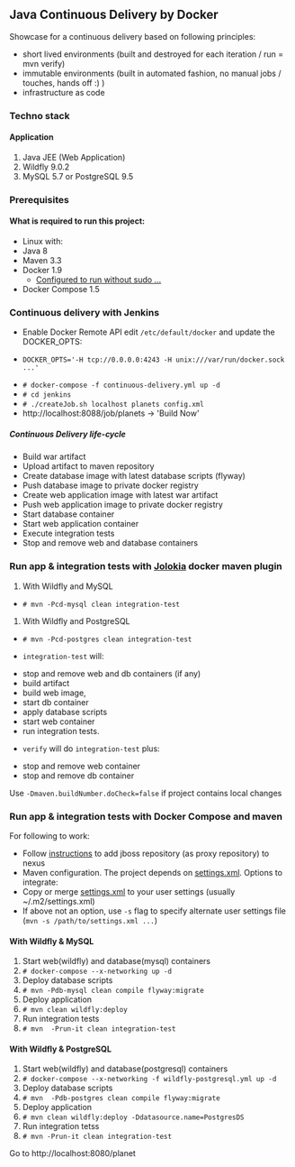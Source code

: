## Java Continuous Delivery by Docker

Showcase for a continuous delivery based on following principles:
 - short lived environments (built and destroyed for each iteration  / run = mvn verify)
 - immutable environments (built in automated fashion, no manual jobs / touches, hands off :) )
 - infrastructure as code

### Techno stack
#### Application
 1. Java JEE (Web Application)
 1. Wildfly 9.0.2
 1. MySQL 5.7 or PostgreSQL 9.5

### Prerequisites
#### What is required to run this project:
 - Linux with:
  - Java 8
  - Maven 3.3
  - Docker 1.9
    - [Configured to run without sudo ... ](https://docs.docker.com/engine/installation/ubuntulinux/#create-a-docker-group)
  - Docker Compose 1.5

### Continuous delivery with Jenkins
 - Enable Docker Remote API edit `/etc/default/docker` and update the DOCKER_OPTS:
  * `DOCKER_OPTS='-H tcp://0.0.0.0:4243 -H unix:///var/run/docker.sock ...'`
 - `# docker-compose -f continuous-delivery.yml up -d`
 - `# cd jenkins`
 - `# ./createJob.sh localhost planets config.xml`
 - http://localhost:8088/job/planets -> 'Build Now'

##### Continuous Delivery life-cycle
 - Build war artifact
 - Upload artifact to maven repository
 - Create database image with latest database scripts (flyway)
 - Push database image to private docker registry
 - Create web application image with latest war artifact
 - Push web application image to private docker registry
 - Start database container
 - Start web application container
 - Execute integration tests
 - Stop and remove web and database containers

### Run app & integration tests with [Jolokia][1] docker maven plugin
 1. With Wildfly and MySQL
  * `# mvn -Pcd-mysql clean integration-test`
 1. With Wildfly and PostgreSQL
  * `# mvn -Pcd-postgres clean integration-test`

 *  `integration-test` will:
  - stop and remove web and db containers (if any)
  - build artifact
  - build web image,
  - start db container
  - apply database scripts
  - start web container
  - run integration tests.
 *  `verify` will do `integration-test` plus:
  - stop and remove web container
  - stop and remove db container
 
Use `-Dmaven.buildNumber.doCheck=false` if project contains local changes

### Run app & integration tests with Docker Compose and maven

For following to work:
 - Follow [instructions][3] to add jboss repository (as proxy repository) to nexus
 - Maven configuration. The project depends on [settings.xml][4]. Options to integrate:
  - Copy or merge [settings.xml][4] to your user settings (usually ~/.m2/settings.xml)
  - If above not an option, use `-s` flag to specify alternate user settings file (`mvn -s /path/to/settings.xml ...`)

#### With Wildfly & MySQL
1. Start web(wildfly) and database(mysql) containers
 1. `# docker-compose --x-networking up -d`
1. Deploy database scripts
 1. `# mvn -Pdb-mysql clean compile flyway:migrate`
1. Deploy application
 1. `# mvn clean wildfly:deploy`
1. Run integration tests
 1. `# mvn  -Prun-it clean integration-test`
 
#### With Wildfly & PostgreSQL
1. Start web(wildfly) and database(postgresql) containers
 1. `# docker-compose --x-networking -f wildfly-postgresql.yml up -d`
1. Deploy database scripts
 1. `# mvn  -Pdb-postgres clean compile flyway:migrate`
1. Deploy application
 1. `# mvn clean wildfly:deploy -Ddatasource.name=PostgresDS`
1. Run integration tetss
 1. `# mvn -Prun-it clean integration-test`

Go to http://localhost:8080/planet

[1]:https://github.com/rhuss/docker-maven-plugin
[2]:http://flywaydb.org
[3]:https://github.com/tecris/docker/blob/v3.6/nexus/README.md
[4]:https://github.com/tecris/docker/blob/v3.6/nexus/settings.xml
